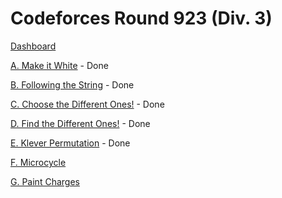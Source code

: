 # Codeforces Round 923 (Div. 3)

[Dashboard](https://codeforces.com/contest/1927)

[A. Make it White](https://codeforces.com/contest/1927/problem/A) - Done

[B. Following the String](https://codeforces.com/contest/1927/problem/B) - Done

[C. Choose the Different Ones!](https://codeforces.com/contest/1927/problem/C) - Done

[D. Find the Different Ones!](https://codeforces.com/contest/1927/problem/D) - Done

[E. Klever Permutation](https://codeforces.com/contest/1927/problem/E) - Done

[F. Microcycle](https://codeforces.com/contest/1927/problem/F)

[G. Paint Charges](https://codeforces.com/contest/1927/problem/G)
